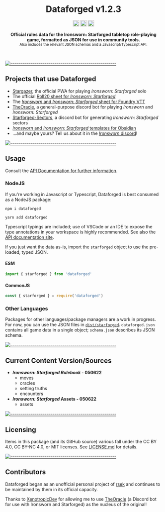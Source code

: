 <!-- ⚠️ This README has been generated from the file(s) "blueprint.md" ⚠️--><h1 align="center">Dataforged v1.2.3</h1>
<!-- TODO: add logo template -->

<p align="center">
		<a href="https://www.npmjs.com/package/dataforged"><img alt="undefined" src="https://img.shields.io/npm/v/dataforged?logo=npm" height="20"/></a>
<a href="https://www.npmjs.com/package/dataforged"><img alt="undefined" src="https://img.shields.io/npm/dm/dataforged?logo=npm" height="20"/></a>
<a href="https://discordapp.com/invite/6QMvmJb"><img alt="undefined" src="https://img.shields.io/discord/437120373436186625?color=%235865F2&label=Ironsworn%20Discord&logo=discord&logoColor=white" height="20"/></a>
	</p>


<p align="center">
  <b>Official rules data for the Ironsworn: Starforged tabletop role-playing game, formatted as JSON for use in community tools.</b></br>
  <sub>Also includes the relevant JSON schemas and a Javascript/Typescript API.<sub>
</p>

<br />



[![-----------------------------------------------------](https://raw.githubusercontent.com/andreasbm/readme/master/assets/lines/cloudy.png)](#projects-that-use-dataforged)

## Projects that use Dataforged

* [Stargazer](https://nboughton.uk/apps/stargazer/), the official PWA for playing *Ironsworn: Starforged* solo
* The official [Roll20 sheet for *Ironsworn: Starforged*](https://github.com/aureyia/roll20-character-sheets)
* The [*Ironsworn* and *Ironsworn: Starforged* sheet for Foundry VTT](https://github.com/ben/foundry-ironsworn)
* [TheOracle](https://github.com/XenotropicDev/TheOracle), a general-purpose discord bot for playing *Ironsworn* and *Ironsworn: Starforged*
* [Starforged-Sectors](https://github.com/Ferretsroq/Starforged-Sectors), a discord bot for generating *Ironsworn: Starforged* sectors
* [*Ironsworn* and *Ironsworn: Starforged* templates for Obsidian](https://github.com/grimborg/obsidian-ironsworn)
* ...and maybe yours? Tell us about it in the [*Ironsworn* discord](https://discordapp.com/invite/6QMvmJb)!


[![-----------------------------------------------------](https://raw.githubusercontent.com/andreasbm/readme/master/assets/lines/cloudy.png)](#usage)

## Usage

Consult the [API Documentation for further information](https://rsek.github.io/dataforged).

### NodeJS
If you're working in Javascript or Typescript, Dataforged is best consumed as a NodeJS package:

```shell-script
npm i dataforged
```
```shell-script
yarn add dataforged
```

Typescript typings are included; use of VSCode or an IDE to expose the type annotations in your workspace is highly recommended. See also the [API documentation site](https://rsek.github.io/dataforged).

If you just want the data as-is, import the `starforged` object to use the pre-loaded, typed JSON.

#### ESM

```javascript
import { starforged } from 'dataforged'
```

#### CommonJS

```javascript
const { starforged } = require('dataforged')
```

### Other Languages
Packages for other languages/package managers are a work in progress. For now, you can use the JSON files in  [`dist/starforged`](dist/starforged). `dataforged.json` contains all game data in a single object; `schema.json` describes its JSON schema.


[![-----------------------------------------------------](https://raw.githubusercontent.com/andreasbm/readme/master/assets/lines/cloudy.png)](#current-content-versionsources)

## Current Content Version/Sources

* ***Ironsworn: Starforged Rulebook* - 050622**
  * moves
  * oracles
  * setting truths
  * encounters
* ***Ironsworn: Starforged* Assets - 050622**
  * assets


[![-----------------------------------------------------](https://raw.githubusercontent.com/andreasbm/readme/master/assets/lines/cloudy.png)](#licensing)

## Licensing

Items in this package (and its GitHub source) various fall under the CC BY 4.0, CC BY-NC 4.0, or MIT licenses. See [LICENSE.md](LICENSE.md) for details.


[![-----------------------------------------------------](https://raw.githubusercontent.com/andreasbm/readme/master/assets/lines/cloudy.png)](#contributors)

## Contributors

Dataforged began as an unofficial personal project of [rsek](https://github.com/rsek) and continues to be maintained by them in its official capacity.

Thanks to [XenotropicDev](https://github.com/XenotropicDev) for allowing me to use [TheOracle](https://github.com/XenotropicDev/TheOracle) (a Discord bot for use with Ironsworn and Starforged) as the nucleus of the original!
